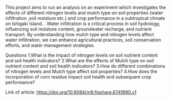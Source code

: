 
This project aims to run an analysis on an experiment which investigates  the effects of different nitrogen levels and mulch type  on soil properties (water infiltration ,soil moisture etc.) and crop performance in a subtropical climate on Ishigaki Island. . Water infiltration is a critical process in soil hydrology, influencing soil moisture content, groundwater recharge, and nutrient transport. By understanding how mulch type and nitrogen levels affect water infiltration, we can enhance agricultural practices, soil conservation efforts, and water management strategies.

Questions
1.What is the impact of nitrogen levels on soil nutrient content and soil health indicators?
2.What are the effects of Mulch type on soil nutrient content and soil health indicators?
3.How do different combinations of nitrogen levels and Mulch type affect soil properties?
4.How does the incorporation of corn residue impact soil health and subsequent crop performance?




Link of article:  https://doi.org/10.6084/m9.figshare.6741890.v1
